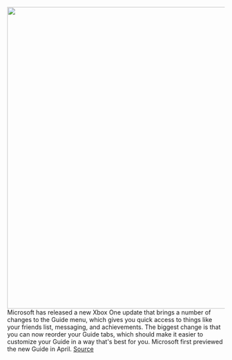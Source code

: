 <img src='https://cdn.vox-cdn.com/thumbor/YecXuo41w2NywdF5y2vkfX40BpQ=/0x0:2040x1360/1200x800/filters:focal(857x517:1183x843)/cdn.vox-cdn.com/uploads/chorus_image/image/66871089/acastro_190530_1777_xbox_0002.0.0.jpg' width='700px' /><br/>
Microsoft has released a new Xbox One update that brings a number of changes to the Guide menu, which gives you quick access to things like your friends list, messaging, and achievements. The biggest change is that you can now reorder your Guide tabs, which should make it easier to customize your Guide in a way that's best for you. Microsoft first previewed the new Guide in April.
<a href='https://www.theverge.com/2020/5/29/21274689/xbox-one-new-may-update-customize-guide-tabs-live-thumbnails-mixer'> Source <a/>